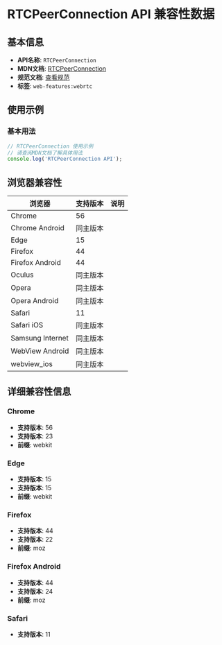 # RTCPeerConnection API 兼容性数据

## 基本信息

- **API名称**: `RTCPeerConnection`
- **MDN文档**: [RTCPeerConnection](https://developer.mozilla.org/docs/Web/API/RTCPeerConnection)
- **规范文档**: [查看规范](https://w3c.github.io/webrtc-pc/#interface-definition)
- **标签**: `web-features:webrtc`

## 使用示例

### 基本用法

```javascript
// RTCPeerConnection 使用示例
// 请查阅MDN文档了解具体用法
console.log('RTCPeerConnection API');
```

## 浏览器兼容性

| 浏览器 | 支持版本 | 说明 |
|--------|----------|------|
| Chrome | 56 |  |
| Chrome Android | 同主版本 |  |
| Edge | 15 |  |
| Firefox | 44 |  |
| Firefox Android | 44 |  |
| Oculus | 同主版本 |  |
| Opera | 同主版本 |  |
| Opera Android | 同主版本 |  |
| Safari | 11 |  |
| Safari iOS | 同主版本 |  |
| Samsung Internet | 同主版本 |  |
| WebView Android | 同主版本 |  |
| webview_ios | 同主版本 |  |

## 详细兼容性信息

### Chrome

- **支持版本**: 56
- **支持版本**: 23
- **前缀**: webkit

### Edge

- **支持版本**: 15
- **支持版本**: 15
- **前缀**: webkit

### Firefox

- **支持版本**: 44
- **支持版本**: 22
- **前缀**: moz

### Firefox Android

- **支持版本**: 44
- **支持版本**: 24
- **前缀**: moz

### Safari

- **支持版本**: 11

